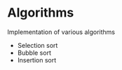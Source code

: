 # Algorithms

Implementation of various algorithms

* Selection sort
* Bubble sort
* Insertion sort
